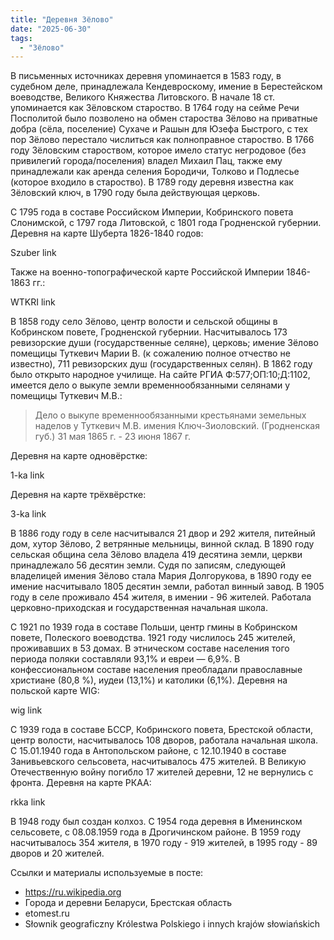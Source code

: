 ```yaml
---
title: "Деревня Зёлово"
date: "2025-06-30"
tags: 
  - "Зёлово"
---
```


В письменных источниках деревня упоминается в 1583 году, в судебном деле, принадлежала Кендевроскому, имение в Берестейском воеводстве, Великого Княжества Литовского. В начале 18 ст. упоминается как Зёловском староство. В 1764 году на сейме Речи Посполитой было позволено на обмен староства Зёлово на приватные добра (сёла, поселение) Сухаче и Рашын  для Юзефа Быстрого, с тех пор Зёлово перестало числиться как полноправное староство. В 1766 году Зёловским староством, которое имело статус негродовое (без привилегий города/поселения) владел Михаил Пац, также ему принадлежали как аренда селения Бородичи, Толково и Подлесье (которое входило в староство). В 1789 году деревня известна как Зёловский ключ, в 1790 году была действующая церковь.

С 1795 года в составе Российском Империи, Кобринского повета Слонимской, с 1797 года Литовской, с 1801 года Гродненской губернии. Деревня на карте Шуберта 1826-1840 годов:

Szuber link

Также на военно-топографической карте Российской Империи 1846-1863 гг.:

WTKRI link

В 1858 году село Зёлово, центр волости и сельской общины в Кобринском повете, Гродненской губернии. Насчитывалось 173 ревизорские души (государственные селяне), церковь; имение Зёлово помещицы Туткевич Марии В. (к сожалению полное отчество не известно), 711 ревизорских душ (государственных селян). В 1862 году было открыто народное училище. На сайте РГИА Ф:577;ОП:10;Д:1102, имеется дело о выкупе земли временнообязанными селянами у помещицы Туткевич М.В.:

>Дело о выкупе временнообязанными крестьянами земельных наделов у Туткевич М.В. имения Ключ-Зиоловский. (Гродненская губ.) 31 мая 1865 г. - 23 июня 1867 г.

Деревня на карте одновёрстке:

1-ka link

Деревня на карте трёхвёрстке:

3-ka link

В 1886 году году в селе насчитывался 21 двор и 292 жителя, питейный дом, хутор Зёлово, 2 ветрянные мельницы, винной склад. В 1890 году сельская община села Зёлово владела 419 десятина земли, церкви принадлежало 56 десятин земли. Судя по записям, следующей владелицей имения Зёлово стала Мария Долгорукова, в 1890 году ее имение насчитывало 1805 десятин земли, работал винный завод. В 1905 году в селе проживало 454 жителя, в имении - 96 жителей. Работала церковно-приходская и государственная начальная школа.

С 1921 по 1939 года в составе Польши, центр гмины в Кобринском повете, Полеского воеводства. 1921 году числилось 245 жителей, проживавших в 53 домах. В этническом составе населения того периода поляки составляли 93,1% и евреи — 6,9%. В конфессиональном составе населения преобладали православные христиане (80,8 %), иудеи (13,1%) и католики (6,1%). Деревня на польской карте WIG:

wig link

С 1939 года в составе БССР, Кобринского повета, Брестской области, центр волости, насчитывалось 108 дворов, работала начальная школа. С 15.01.1940 года в Антопольском районе, с 12.10.1940 в составе Занивьевского сельсовета, насчитывалось 475 жителей. В Великую Отечественную войну погибло 17 жителей деревни, 12 не вернулись с фронта. Деревня на карте РКАА:

rkka link

В 1948 году был создан колхоз. С 1954 года деревня в Именинском сельсовете, с 08.08.1959 года в Дрогичинском районе. В 1959 году насчитывалось 354 жителя, в 1970 году - 919 жителей, в 1995 году - 89 дворов и 20 жителей.

Ссылки и материалы используемые в посте:
- https://ru.wikipedia.org
- Города и деревни Беларуси, Брестская область
- etomest.ru
- Słownik geograficzny Królestwa Polskiego i innych krajów słowiańskich
